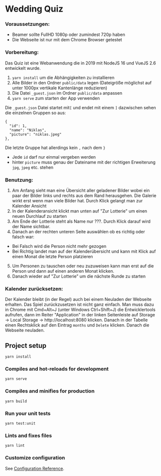 # Wedding Quiz

### Voraussetzungen:

- Beamer sollte FullHD 1080p oder zumindest 720p haben
- Die Webseite ist nur mit dem Chrome Browser getestet

### Vorbereitung:

Das Quiz ist eine Webanwendung die in 2019 mit NodeJS 16 und VueJS 2.6 entwickelt wurde.

1. `yarn install` um die Abhängigkeiten zu installieren 
2. Alle Bilder in den Ordner `public/data` legen (Dateigröße möglichst auf unter 1000px vertikale Kantenlänge reduzieren)
3. Die Datei `_guest.json` im Ordner `public/data` anpassen 
4. `yarn serve` zum starten der App verwenden

Die `_guest.json` Datei startet mit`[` und endet mit einem `]` dazwischen sehen die einzelnen Gruppen so aus:
```
{
  "id": 1,
  "name": "Niklas",
  "picture": "niklas.jpeg"
},
```
Die letzte Gruppe hat allerdings kein `,` nach dem `}`
- Jede `id` darf nur einmal vergeben werden
- hinter `picture` muss genau der Dateiname mit der richtigen Erweiterung `jpg`, `jpeg` etc. stehen

### Benutzung:

1. Am Anfang sieht man eine Übersicht aller geladener Bilder wobei ein paar der Bilder links und rechts aus dem Rand herausgehen. Die Galerie wirkt erst wenn man viele Bilder hat. Durch Klick gelangt man zur Kalender Ansicht
2. In der Kalenderansicht klickt man unten auf "Zur Lotterie" um einen neuen Durchlauf zu starten
3. Am Ende der Lotterie steht als Name nur ???. Durch Klick darauf wird der Name sichtbar.
4. Danach an der rechten unteren Seite auswählen ob es richtig oder falsch war:
  - Bei Falsch wird die Person nicht mehr gezogen
  - Bei Richtig landet man auf der Kalenderübersicht und kann mit Klick auf einen Monat die letzte Person platzieren
5. Um Personen zu tauschen oder neu zuzuweisen kann man erst auf die Person und dann auf einen anderen Monat klicken.
6. Danach wieder auf "Zur Lotterie" um die nächste Runde zu starten

### Kalender zurücksetzen:

Der Kalender bleibt (in der Regel) auch bei einem Neuladen der Webseite erhalten. 
Das Spiel zurückzusetzen ist nicht ganz einfach. Man muss dazu in Chrome mit Cmd+Alt+J (unter Windows Ctrl+Shift+J) die Entwicklertools aufrufen, dann im Reiter "Application" in der linken Seitenleiste auf Storage -> Local Storage -> http://localhost:8080 klicken. Danach in der Tabelle einen Rechtsklick auf den Eintrag `months` und `Delete` klicken. Danach die Webseite neuladen.

## Project setup

```
yarn install
```

### Compiles and hot-reloads for development
```
yarn serve
```

### Compiles and minifies for production
```
yarn build
```

### Run your unit tests
```
yarn test:unit
```

### Lints and fixes files
```
yarn lint
```

### Customize configuration
See [Configuration Reference](https://cli.vuejs.org/config/).
